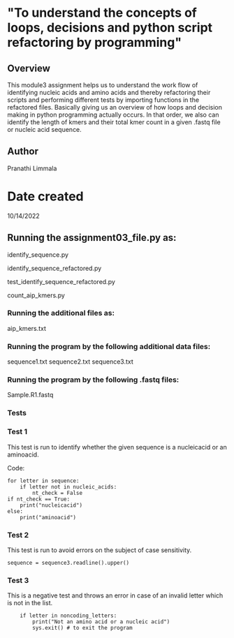 # "To understand the concepts of loops, decisions and python script refactoring by programming"
## Overview
This module3 assignment helps us to understand the work flow of identifying nucleic acids and amino acids and thereby refactoring their scripts and performing different tests by importing functions in the refactored files. Basically giving us an overview of how loops and decision making in python programming actually occurs. In that order, we also can identify the length of kmers and their total kmer count in a given .fastq file or nucleic acid sequence.

## Author
Pranathi Limmala

# Date created
10/14/2022

## Running the assignment03_file.py as:
identify_sequence.py

identify_sequence_refactored.py

test_identify_sequence_refactored.py

count_aip_kmers.py
### Running the additional files as:
aip_kmers.txt

### Running the program by the following additional data files:
sequence1.txt
sequence2.txt
sequence3.txt

### Running the program by the following .fastq files:
Sample.R1.fastq

### Tests
### Test 1 
This test is run to identify whether the given sequence is a nucleicacid or an aminoacid.

Code: 

    for letter in sequence:
        if letter not in nucleic_acids:
            nt_check = False
    if nt_check == True:
        print("nucleicacid")
    else:
        print("aminoacid")


### Test 2

This test is run to avoid errors on the subject of case sensitivity.

    sequence = sequence3.readline().upper()

### Test 3
This is a negative test and throws an error in case of an invalid letter which is not in the list.

        if letter in noncoding_letters:
            print("Not an amino acid or a nucleic acid")
            sys.exit() # to exit the program
